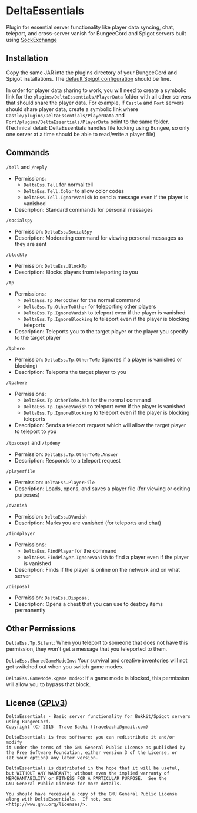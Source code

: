 # DeltaEssentials
Plugin for essential server functionality like player data syncing, chat, teleport, and cross-server vanish
for BungeeCord and Spigot servers built using [SockExchange](https://github.com/geeitszee/SockExchange)

## Installation
Copy the same JAR into the plugins directory of your BungeeCord and Spigot installations. The
[default Spigot configuration](https://github.com/GeeItsZee/DeltaEssentials/blob/3.0.0-rewrite-using-sockexchange/src/main/resources/config.yml)
should be fine.

In order for player data sharing to work, you will need to create a symbolic link for the
`plugins/DeltaEssentials/PlayerData` folder with all other servers that should share the player data.
For example, if `Castle` and `Fort` servers should share player data, create a symbolic link where
`Castle/plugins/DeltaEssentials/PlayerData` and `Fort/plugins/DeltaEssentials/PlayerData` point to the
same folder. (Technical detail: DeltaEssentials handles file locking using Bungee, so only one server
at a time should be able to read/write a player file)

## Commands
`/tell` and `/reply`
- Permissions: 
  - `DeltaEss.Tell` for normal tell
  - `DeltaEss.Tell.Color` to allow color codes
  - `DeltaEss.Tell.IgnoreVanish` to send a message even if the player is vanished
- Description: Standard commands for personal messages

`/socialspy`
- Permission: `DeltaEss.SocialSpy`
- Description: Moderating command for viewing personal messages as they are sent

`/blocktp`
- Permission: `DeltaEss.BlockTp`
- Description: Blocks players from teleporting to you

`/tp`
- Permissions: 
  - `DeltaEss.Tp.MeToOther` for the normal command
  - `DeltaEss.Tp.OtherToOther` for teleporting other players 
  - `DeltaEss.Tp.IgnoreVanish` to teleport even if the player is vanished
  - `DeltaEss.Tp.IgnoreBlocking` to teleport even if the player is blocking teleports
- Description: Teleports you to the target player or the player you specify to the target player

`/tphere`
- Permission: `DeltaEss.Tp.OtherToMe` (ignores if a player is vanished or blocking)
- Description: Teleports the target player to you

`/tpahere`
- Permissions: 
  - `DeltaEss.Tp.OtherToMe.Ask` for the normal command
  - `DeltaEss.Tp.IgnoreVanish` to teleport even if the player is vanished
  - `DeltaEss.Tp.IgnoreBlocking` to teleport even if the player is blocking teleports
- Description: Sends a teleport request which will allow the target player to teleport to you

`/tpaccept` and `/tpdeny`
- Permission: `DeltaEss.Tp.OtherToMe.Answer`
- Description: Responds to a teleport request

`/playerfile`
- Permission: `DeltaEss.PlayerFile`
- Description: Loads, opens, and saves a player file (for viewing or editing purposes)

`/dvanish`
- Permission: `DeltaEss.DVanish`
- Description: Marks you are vanished (for teleports and chat)

`/findplayer`
- Permissions:
  - `DeltaEss.FindPlayer` for the command 
  - `DeltaEss.FindPlayer.IgnoreVanish` to find a player even if the player is vanished
- Description: Finds if the player is online on the network and on what server

`/disposal`
- Permission: `DeltaEss.Disposal`
- Description: Opens a chest that you can use to destroy items permanently

## Other Permissions
`DeltaEss.Tp.Silent`: When you teleport to someone that does not have this permission,
 they won't get a message that you teleported to them.

`DeltaEss.SharedGameModeInv`: Your survival and creative inventories will not get switched out when you switch game modes.

`DeltaEss.GameMode.<game mode>`: If a game mode is blocked, this permission will allow you to bypass that block.

## Licence ([GPLv3](http://www.gnu.org/licenses/gpl-3.0.en.html))
```
DeltaEssentials - Basic server functionality for Bukkit/Spigot servers using BungeeCord.
Copyright (C) 2015  Trace Bachi (tracebachi@gmail.com)

DeltaEssentials is free software: you can redistribute it and/or modify
it under the terms of the GNU General Public License as published by
the Free Software Foundation, either version 3 of the License, or
(at your option) any later version.

DeltaEssentials is distributed in the hope that it will be useful,
but WITHOUT ANY WARRANTY; without even the implied warranty of
MERCHANTABILITY or FITNESS FOR A PARTICULAR PURPOSE.  See the
GNU General Public License for more details.

You should have received a copy of the GNU General Public License
along with DeltaEssentials.  If not, see <http://www.gnu.org/licenses/>.
```
